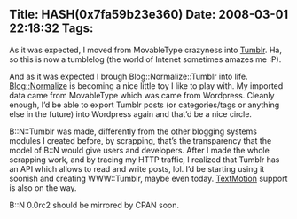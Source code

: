 Title: HASH(0x7fa59b23e360)
Date: 2008-03-01 22:18:32
Tags: 
---
<p>As it was expected, I moved from MovableType crazyness into <a href="http://www.tumblr.com" target="_blank">Tumblr</a>. Ha, so this is now a tumblelog (the world of Intenet sometimes amazes me :P).</p>
<p>And as it was expected I brough Blog::Normalize::Tumblr into life. <a href="http://search.cpan.org/~damog/" target="_blank">Blog::Normalize</a> is becoming a nice little toy I like to play with. My imported data came from MovableType which was came from Wordpress. Cleanly enough, I&#8217;d be able to export Tumblr posts (or categories/tags or anything else in the future) into Wordpress again and that&#8217;d be a nice circle.</p>
<p>B::N::Tumblr was made, differently from the other blogging systems modules I created before, by scrapping, that&#8217;s the transparency that the model of B::N would give users and developers. After I made the whole scrapping work, and by tracing my HTTP traffic, I realized that Tumblr has an API which allows to read and write posts, lol. I&#8217;d be starting using it soonish and creating WWW::Tumblr, maybe even today. <a href="http://www.textmotion.org" target="_blank">TextMotion</a> support is also on the way. </p>
<p>B::N 0.0rc2 should be mirrored by CPAN soon. </p>
